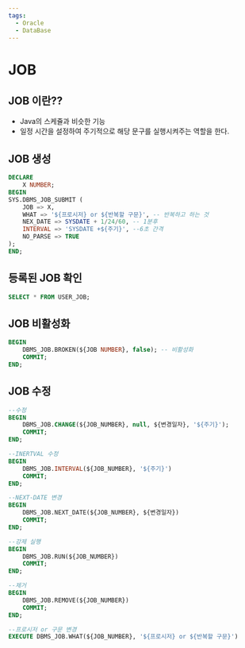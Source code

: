 ```yaml
---
tags:
  - Oracle
  - DataBase
---
```

# JOB

## JOB 이란??
- Java의 스케쥴과 비슷한 기능
- 일정 시간을 설정하여 주기적으로 해당 문구를 실행시켜주는 역할을 한다.

## JOB 생성
```sql
DECLARE	
	X NUMBER;
BEGIN
SYS.DBMS_JOB_SUBMIT (
	JOB => X,
	WHAT => '${프로시저} or ${반복할 구문}', -- 반복하고 하는 것
	NEX_DATE => SYSDATE + 1/24/60, -- 1분후
	INTERVAL => 'SYSDATE +${주기}', --6초 간격
	NO_PARSE => TRUE
);
END;
```

## 등록된 JOB 확인
```sql
SELECT * FROM USER_JOB;
```

## JOB 비활성화
```sql
BEGIN
	DBMS_JOB.BROKEN(${JOB NUMBER}, false); -- 비활성화
	COMMIT;
END;
```

## JOB 수정
```sql
--수정
BEGIN
	DBMS_JOB.CHANGE(${JOB_NUMBER}, null, ${변경일자}, '${주기}');
	COMMIT;
END;

--INERTVAL 수정
BEGIN
	DBMS_JOB.INTERVAL(${JOB_NUMBER}, '${주기}')
	COMMIT;
END;

--NEXT-DATE 변경
BEGIN
	DBMS_JOB.NEXT_DATE(${JOB_NUMBER}, ${변경일자})
	COMMIT;
END;

--강제 실행
BEGIN
	DBMS_JOB.RUN(${JOB_NUMBER})
	COMMIT;
END;

--제거
BEGIN
	DBMS_JOB.REMOVE(${JOB_NUMBER})
	COMMIT;
END;

--프로시저 or 구문 변경
EXECUTE DBMS_JOB.WHAT(${JOB_NUMBER}, '${프로시저} or ${반복할 구문}')
```